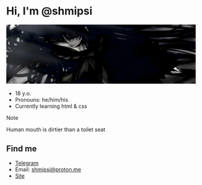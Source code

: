 # Hi, I'm @shmipsi
![Banner](/banner.jpg)
- 18 y.o.
- Pronouns: he/him/his
- Currently learning html & css
> [!Note]
> Human mouth is dirtier than a toilet seat

## Find me
- [Telegram](https://t.me/Anef_fr)
- Email: shmipsi@proton.me
- [Site](https://shmipsi.github.io)
<!---
shmipsi/shmipsi is a ✨ special ✨ repository because its `README.md` (this file) appears on your GitHub profile.
You can click the Preview link to take a look at your changes.
--->
